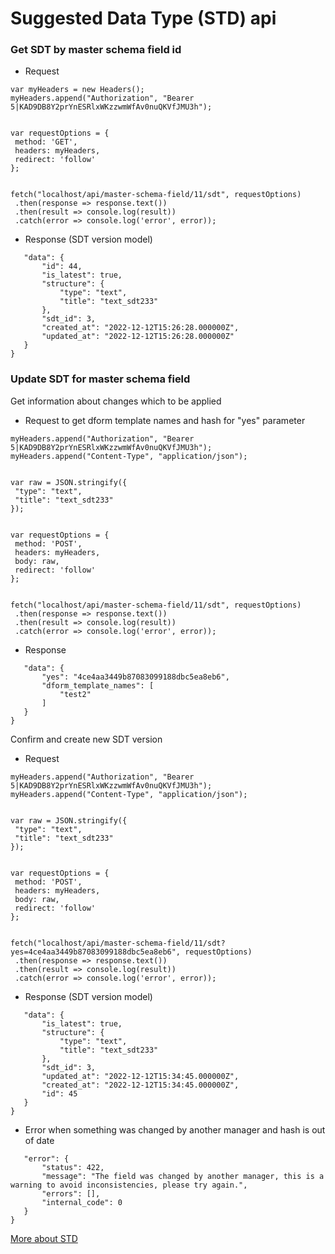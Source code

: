 # Suggested Data Type (STD) api

### Get SDT by master schema field id

- Request

```
var myHeaders = new Headers();
myHeaders.append("Authorization", "Bearer 5|KAD9DB8Y2prYnESRlxWKzzwmWfAv0nuQKVfJMU3h");


var requestOptions = {
 method: 'GET',
 headers: myHeaders,
 redirect: 'follow'
};


fetch("localhost/api/master-schema-field/11/sdt", requestOptions)
 .then(response => response.text())
 .then(result => console.log(result))
 .catch(error => console.log('error', error));

```

- Response (SDT version model)

```{
   "data": {
       "id": 44,
       "is_latest": true,
       "structure": {
           "type": "text",
           "title": "text_sdt233"
       },
       "sdt_id": 3,
       "created_at": "2022-12-12T15:26:28.000000Z",
       "updated_at": "2022-12-12T15:26:28.000000Z"
   }
}
```

### Update SDT for master schema field

Get information about changes which to be applied

- Request to get dform template names and hash for "yes" parameter

```var myHeaders = new Headers();
myHeaders.append("Authorization", "Bearer 5|KAD9DB8Y2prYnESRlxWKzzwmWfAv0nuQKVfJMU3h");
myHeaders.append("Content-Type", "application/json");


var raw = JSON.stringify({
 "type": "text",
 "title": "text_sdt233"
});


var requestOptions = {
 method: 'POST',
 headers: myHeaders,
 body: raw,
 redirect: 'follow'
};


fetch("localhost/api/master-schema-field/11/sdt", requestOptions)
 .then(response => response.text())
 .then(result => console.log(result))
 .catch(error => console.log('error', error));
```

- Response

```{
   "data": {
       "yes": "4ce4aa3449b87083099188dbc5ea8eb6",
       "dform_template_names": [
           "test2"
       ]
   }
}
```

Confirm and create new SDT version

- Request

```var myHeaders = new Headers();
myHeaders.append("Authorization", "Bearer 5|KAD9DB8Y2prYnESRlxWKzzwmWfAv0nuQKVfJMU3h");
myHeaders.append("Content-Type", "application/json");


var raw = JSON.stringify({
 "type": "text",
 "title": "text_sdt233"
});


var requestOptions = {
 method: 'POST',
 headers: myHeaders,
 body: raw,
 redirect: 'follow'
};


fetch("localhost/api/master-schema-field/11/sdt?yes=4ce4aa3449b87083099188dbc5ea8eb6", requestOptions)
 .then(response => response.text())
 .then(result => console.log(result))
 .catch(error => console.log('error', error));
```

- Response (SDT version model)

```{
   "data": {
       "is_latest": true,
       "structure": {
           "type": "text",
           "title": "text_sdt233"
       },
       "sdt_id": 3,
       "updated_at": "2022-12-12T15:34:45.000000Z",
       "created_at": "2022-12-12T15:34:45.000000Z",
       "id": 45
   }
}
```

- Error when something was changed by another manager and hash is out of date

```{
   "error": {
       "status": 422,
       "message": "The field was changed by another manager, this is a warning to avoid inconsistencies, please try again.",
       "errors": [],
       "internal_code": 0
   }
}
```

[More about STD](../../../../project/sdt/index.md)

